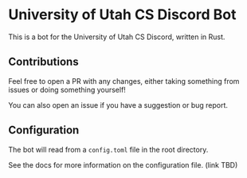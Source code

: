 # University of Utah CS Discord Bot

This is a bot for the University of Utah CS Discord, written in Rust.

## Contributions

Feel free to open a PR with any changes, either taking something from issues or doing something yourself!

You can also open an issue if you have a suggestion or bug report.

## Configuration

The bot will read from a `config.toml` file in the root directory.

See the docs for more information on the configuration file. (link TBD)
